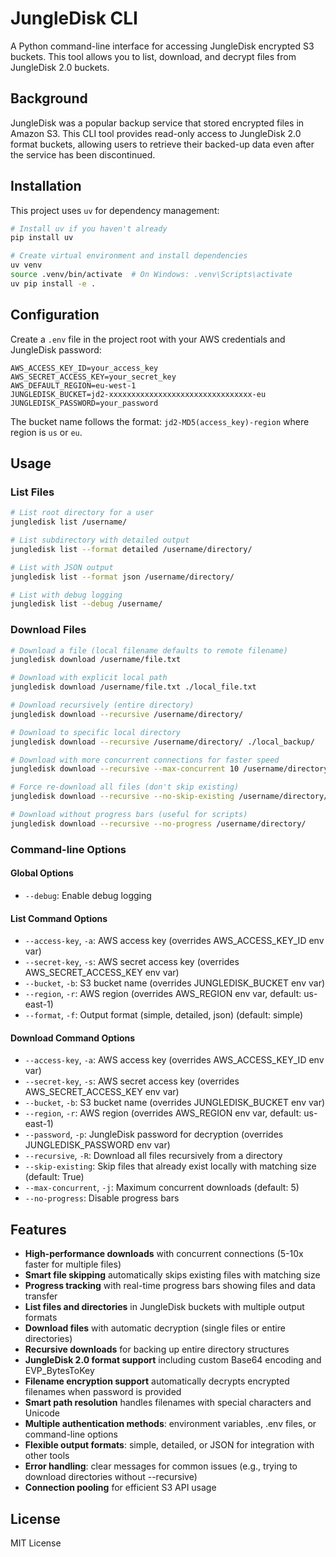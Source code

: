 # JungleDisk CLI

A Python command-line interface for accessing JungleDisk encrypted S3 buckets. This tool allows you to list, download, and decrypt files from JungleDisk 2.0 buckets.

## Background

JungleDisk was a popular backup service that stored encrypted files in Amazon S3. This CLI tool provides read-only access to JungleDisk 2.0 format buckets, allowing users to retrieve their backed-up data even after the service has been discontinued.

## Installation

This project uses `uv` for dependency management:

```bash
# Install uv if you haven't already
pip install uv

# Create virtual environment and install dependencies
uv venv
source .venv/bin/activate  # On Windows: .venv\Scripts\activate
uv pip install -e .
```

## Configuration

Create a `.env` file in the project root with your AWS credentials and JungleDisk password:

```env
AWS_ACCESS_KEY_ID=your_access_key
AWS_SECRET_ACCESS_KEY=your_secret_key
AWS_DEFAULT_REGION=eu-west-1
JUNGLEDISK_BUCKET=jd2-xxxxxxxxxxxxxxxxxxxxxxxxxxxxxxxx-eu
JUNGLEDISK_PASSWORD=your_password
```

The bucket name follows the format: `jd2-MD5(access_key)-region` where region is `us` or `eu`.

## Usage

### List Files

```bash
# List root directory for a user
jungledisk list /username/

# List subdirectory with detailed output
jungledisk list --format detailed /username/directory/

# List with JSON output
jungledisk list --format json /username/directory/

# List with debug logging
jungledisk list --debug /username/
```

### Download Files

```bash
# Download a file (local filename defaults to remote filename)
jungledisk download /username/file.txt

# Download with explicit local path
jungledisk download /username/file.txt ./local_file.txt

# Download recursively (entire directory)
jungledisk download --recursive /username/directory/

# Download to specific local directory
jungledisk download --recursive /username/directory/ ./local_backup/

# Download with more concurrent connections for faster speed
jungledisk download --recursive --max-concurrent 10 /username/directory/

# Force re-download all files (don't skip existing)
jungledisk download --recursive --no-skip-existing /username/directory/

# Download without progress bars (useful for scripts)
jungledisk download --recursive --no-progress /username/directory/
```

### Command-line Options

#### Global Options
- `--debug`: Enable debug logging

#### List Command Options
- `--access-key`, `-a`: AWS access key (overrides AWS_ACCESS_KEY_ID env var)
- `--secret-key`, `-s`: AWS secret access key (overrides AWS_SECRET_ACCESS_KEY env var)
- `--bucket`, `-b`: S3 bucket name (overrides JUNGLEDISK_BUCKET env var)
- `--region`, `-r`: AWS region (overrides AWS_REGION env var, default: us-east-1)
- `--format`, `-f`: Output format (simple, detailed, json) (default: simple)

#### Download Command Options
- `--access-key`, `-a`: AWS access key (overrides AWS_ACCESS_KEY_ID env var)
- `--secret-key`, `-s`: AWS secret access key (overrides AWS_SECRET_ACCESS_KEY env var)
- `--bucket`, `-b`: S3 bucket name (overrides JUNGLEDISK_BUCKET env var)
- `--region`, `-r`: AWS region (overrides AWS_REGION env var, default: us-east-1)
- `--password`, `-p`: JungleDisk password for decryption (overrides JUNGLEDISK_PASSWORD env var)
- `--recursive`, `-R`: Download all files recursively from a directory
- `--skip-existing`: Skip files that already exist locally with matching size (default: True)
- `--max-concurrent`, `-j`: Maximum concurrent downloads (default: 5)
- `--no-progress`: Disable progress bars

## Features

- **High-performance downloads** with concurrent connections (5-10x faster for multiple files)
- **Smart file skipping** automatically skips existing files with matching size
- **Progress tracking** with real-time progress bars showing files and data transfer
- **List files and directories** in JungleDisk buckets with multiple output formats
- **Download files** with automatic decryption (single files or entire directories)
- **Recursive downloads** for backing up entire directory structures
- **JungleDisk 2.0 format support** including custom Base64 encoding and EVP_BytesToKey
- **Filename encryption support** automatically decrypts encrypted filenames when password is provided
- **Smart path resolution** handles filenames with special characters and Unicode
- **Multiple authentication methods**: environment variables, .env files, or command-line options
- **Flexible output formats**: simple, detailed, or JSON for integration with other tools
- **Error handling**: clear messages for common issues (e.g., trying to download directories without --recursive)
- **Connection pooling** for efficient S3 API usage

## License

MIT License